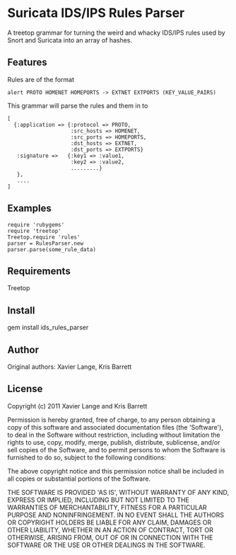 Suricata IDS/IPS Rules Parser
===========

A treetop grammar for turning the weird and whacky IDS/IPS rules used by Snort and Suricata into an array of hashes.

Features
--------


Rules are of the format

    alert PROTO HOMENET HOMEPORTS -> EXTNET EXTPORTS (KEY_VALUE_PAIRS)

This grammar will parse the rules and them in to

    [
      {:application => {:protocol => PROTO,
                        :src_hosts => HOMENET,
                        :src_ports => HOMEPORTS,
                        :dst_hosts => EXTNET,
                        :dst_ports => EXTPORTS}
       :signature =>   {:key1 => :value1,
                        :key2 => :value2,
                        .........}
       },
       ....
    ]

Examples
--------

    require 'rubygems'
    require 'treetop'
    Treetop.require 'rules'
    parser = RulesParser.new
    parser.parse(some_rule_data)

Requirements
------------

  Treetop

Install
-------

  gem install ids_rules_parser

Author
------

Original authors: Xavier Lange, Kris Barrett

License
-------

Copyright (c) 2011 Xavier Lange and Kris Barrett

Permission is hereby granted, free of charge, to any person obtaining
a copy of this software and associated documentation files (the
'Software'), to deal in the Software without restriction, including
without limitation the rights to use, copy, modify, merge, publish,
distribute, sublicense, and/or sell copies of the Software, and to
permit persons to whom the Software is furnished to do so, subject to
the following conditions:

The above copyright notice and this permission notice shall be
included in all copies or substantial portions of the Software.

THE SOFTWARE IS PROVIDED 'AS IS', WITHOUT WARRANTY OF ANY KIND,
EXPRESS OR IMPLIED, INCLUDING BUT NOT LIMITED TO THE WARRANTIES OF
MERCHANTABILITY, FITNESS FOR A PARTICULAR PURPOSE AND NONINFRINGEMENT.
IN NO EVENT SHALL THE AUTHORS OR COPYRIGHT HOLDERS BE LIABLE FOR ANY
CLAIM, DAMAGES OR OTHER LIABILITY, WHETHER IN AN ACTION OF CONTRACT,
TORT OR OTHERWISE, ARISING FROM, OUT OF OR IN CONNECTION WITH THE
SOFTWARE OR THE USE OR OTHER DEALINGS IN THE SOFTWARE.
